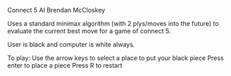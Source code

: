 Connect 5 AI
Brendan McCloskey

Uses a standard minimax algorithm (with 2 plys/moves into the future) to evaluate the current best move for a game of connect 5.

User is black and computer is white always.

To play:
	Use the arrow keys to select a place to put your black piece
	Press enter to place a piece
	Press R to restart

